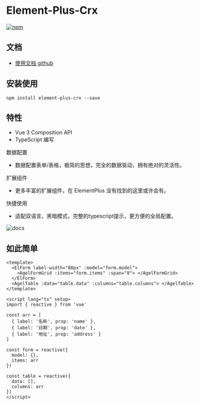 # Element-Plus-Crx

[![npm](https://img.shields.io/npm/v/element-plus-crx.svg)](https://www.npmjs.com/package/element-plus-crx)

## 文档

- [使用文档 github](https://agrass-github.github.io/element-plus-crx/)

## 安装使用

`npm install element-plus-crx --save`

## 特性

- Vue 3 Composition API
- TypeScript 编写

数据配置

- 数据配置表单/表格，极简的思想，完全的数据驱动，拥有绝对的灵活性。

扩展组件

- 更多丰富的扩展组件，在 ElementPlus 没有找到的这里或许会有。

快捷使用

- 适配双语言，黑暗模式，完整的typescript提示，更方便的全局配置。

![docs](https://s1.ax1x.com/2023/03/10/ppuN6Ej.jpg)

## 如此简单

```vue
<template>
  <ElForm label-width="80px" :model="form.model">
    <AgelFormGrid :items="form.items" :span="8"> </AgelFormGrid>
  </ElForm>
  <AgelTable :data="table.data" :columns="table.columns"> </AgelTable>
</template>

<script lang="ts" setup>
import { reactive } from 'vue'

const arr = [
  { label: '名称', prop: 'name' },
  { label: '日期', prop: 'date' },
  { label: '地址', prop: 'address' }
]

const form = reactive({
  model: {},
  items: arr
})

const table = reactive({
  data: [],
  columns: arr
})
</script>
```
